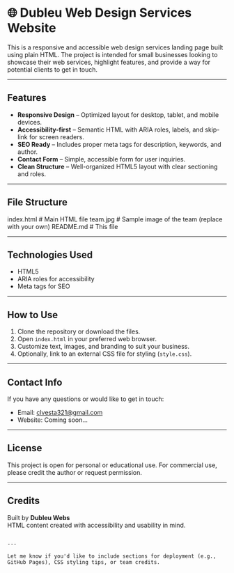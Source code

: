 # 🌐 Dubleu Web Design Services Website

This is a responsive and accessible web design services landing page built using plain HTML. The project is intended for small businesses looking to showcase their web services, highlight features, and provide a way for potential clients to get in touch.

---

## Features

-  **Responsive Design** – Optimized layout for desktop, tablet, and mobile devices.
-  **Accessibility-first** – Semantic HTML with ARIA roles, labels, and skip-link for screen readers.
-  **SEO Ready** – Includes proper meta tags for description, keywords, and author.
-  **Contact Form** – Simple, accessible form for user inquiries.
-  **Clean Structure** – Well-organized HTML5 layout with clear sectioning and roles.

---

##  File Structure

index.html # Main HTML file
team.jpg # Sample image of the team (replace with your own)
README.md # This file

---

##  Technologies Used

- HTML5
- ARIA roles for accessibility
- Meta tags for SEO

---

##  How to Use

1. Clone the repository or download the files.
2. Open `index.html` in your preferred web browser.
3. Customize text, images, and branding to suit your business.
4. Optionally, link to an external CSS file for styling (`style.css`).

---



##  Contact Info

If you have any questions or would like to get in touch:

- Email: [clvesta321@gmail.com](mailto:clvesta321@gmail.com)
- Website: Coming soon...

---

##  License

This project is open for personal or educational use. For commercial use, please credit the author or request permission.

---

##  Credits

Built by **Dubleu Webs**  
HTML content created with accessibility and usability in mind.
```

---

Let me know if you'd like to include sections for deployment (e.g., GitHub Pages), CSS styling tips, or team credits.
